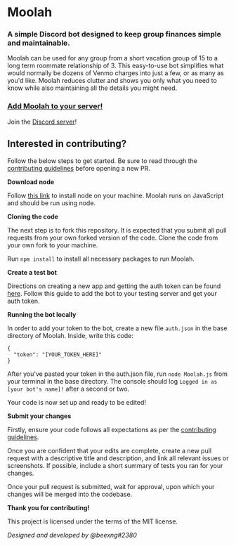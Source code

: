 # Moolah

### A simple Discord bot designed to keep group finances simple and maintainable.

Moolah can be used for any group from a short vacation group of 15 to a long term roommate relationship of 3. This easy-to-use bot simplifies what would normally be dozens of Venmo charges into just a few, or as many as you'd like. Moolah reduces clutter and shows you only what you need to know while also maintaining all the details you might need.

### [Add Moolah to your server!](https://discord.com/api/oauth2/authorize?client_id=839639502767259669&permissions=11328&scope=bot%20applications.commands)

Join the [Discord server](https://discord.gg/78EPUxMxt2)!

## Interested in contributing?

Follow the below steps to get started. Be sure to read through the [contributing guidelines](CONTRIBUTING.md) before opening a new PR.

**Download node**

Follow [this link](https://nodejs.org/en/) to install node on your machine. Moolah runs on JavaScript and should be run using node.

**Cloning the code**

The next step is to fork this repository. It is expected that you submit all pull requests from your own forked version of the code. Clone the code from your own fork to your machine.

Run `npm install` to install all necessary packages to run Moolah.

**Create a test bot**

Directions on creating a new app and getting the auth token can be found [here](https://github.com/reactiflux/discord-irc/wiki/Creating-a-discord-bot-&-getting-a-token). Follow this guide to add the bot to your testing server and get your auth token.

**Running the bot locally**

In order to add your token to the bot, create a new file `auth.json` in the base directory of Moolah. Inside, write this code:

```
{
  "token": "[YOUR_TOKEN_HERE]"
}
```

After you've pasted your token in the auth.json file, run `node Moolah.js` from your terminal in the base directory. The console should log `Logged in as [your bot's name]!` after a second or two.

Your code is now set up and ready to be edited!

**Submit your changes**

Firstly, ensure your code follows all expectations as per the [contributing guidelines](CONTRIBUTING.md).

Once you are confident that your edits are complete, create a new pull request with a descriptive title and description, and link all relevant issues or screenshots. If possible, include a short summary of tests you ran for your changes.

Once your pull request is submitted, wait for approval, upon which your changes will be merged into the codebase.

**Thank you for contributing!**

This project is licensed under the terms of the MIT license.

_Designed and developed by @beexng#2380_
